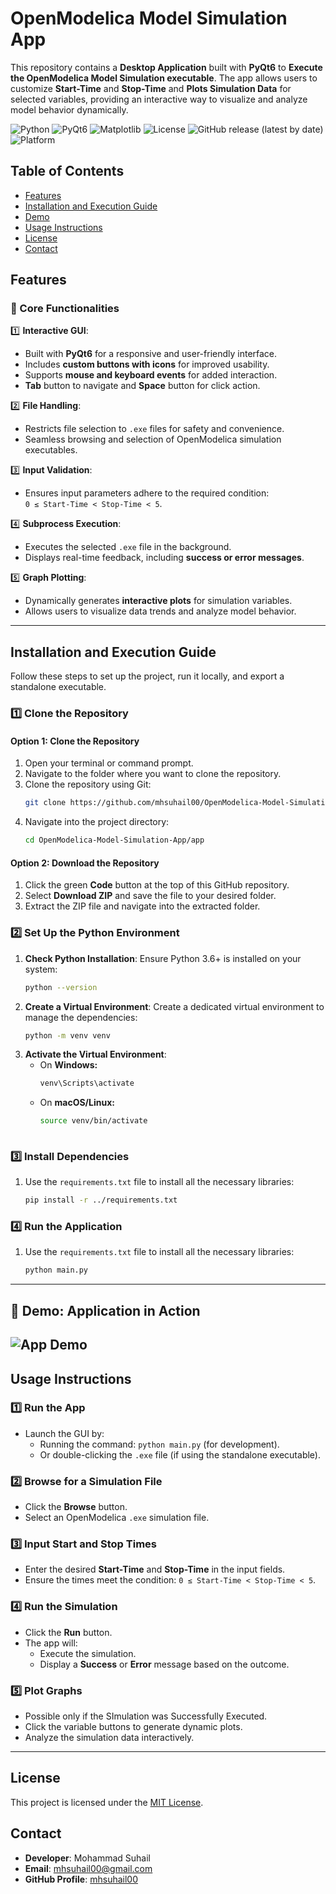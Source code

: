 # **OpenModelica Model Simulation App**
This repository contains a **Desktop Application** built with **PyQt6** to **Execute the OpenModelica Model Simulation executable**. The app allows users to customize **Start-Time** and **Stop-Time** and **Plots Simulation Data** for selected variables, providing an interactive way to visualize and analyze model behavior dynamically.

![Python](https://img.shields.io/badge/Python-3.6%2B-blue?style=for-the-badge&logo=python)
![PyQt6](https://img.shields.io/badge/GUI-PyQt6-green?style=for-the-badge&logo=qt)
![Matplotlib](https://img.shields.io/badge/Visualization-Matplotlib-yellow?style=for-the-badge)
![License](https://img.shields.io/github/license/mhsuhail00/OpenModelica-Model-Simulation-App?style=for-the-badge)
![GitHub release (latest by date)](https://img.shields.io/github/v/release/mhsuhail00/your-repository?style=for-the-badge)
![Platform](https://img.shields.io/badge/Platform-Windows%2010/11-lightgrey?style=for-the-badge)

## **Table of Contents**
- [Features](#features)
- [Installation and Execution Guide](#installation-and-execution-guide)
- [Demo](#-demo-application-in-action)
- [Usage Instructions](#usage-instructions)
- [License](#license)
- [Contact](#contact)

## **Features**
### **🎯 Core Functionalities**
1️⃣ **Interactive GUI**:
   - Built with **PyQt6** for a responsive and user-friendly interface.
   - Includes **custom buttons with icons** for improved usability.
   - Supports **mouse and keyboard events** for added interaction.
   - **Tab** button to navigate and **Space** button for click action.

2️⃣ **File Handling**:
   - Restricts file selection to `.exe` files for safety and convenience.
   - Seamless browsing and selection of OpenModelica simulation executables.

3️⃣ **Input Validation**:
   - Ensures input parameters adhere to the required condition:  
     `0 ≤ Start-Time < Stop-Time < 5`.

4️⃣ **Subprocess Execution**:
   - Executes the selected `.exe` file in the background.
   - Displays real-time feedback, including **success or error messages**.

5️⃣ **Graph Plotting**:
   - Dynamically generates **interactive plots** for simulation variables.
   - Allows users to visualize data trends and analyze model behavior.
---

## **Installation and Execution Guide**
Follow these steps to set up the project, run it locally, and export a standalone executable.

### **1️⃣ Clone the Repository**

#### Option 1: Clone the Repository
1. Open your terminal or command prompt.
2. Navigate to the folder where you want to clone the repository.
3. Clone the repository using Git:
   ```bash
   git clone https://github.com/mhsuhail00/OpenModelica-Model-Simulation-App.git
4. Navigate into the project directory:
   ```bash
   cd OpenModelica-Model-Simulation-App/app

 #### Option 2: Download the Repository
 1. Click the green **Code** button at the top of this GitHub repository.
 2. Select **Download ZIP** and save the file to your desired folder.
 3. Extract the ZIP file and navigate into the extracted folder.

### **2️⃣ Set Up the Python Environment**

1. **Check Python Installation**:
   Ensure Python 3.6+ is installed on your system:
   ```bash
   python --version
2. **Create a Virtual Environment**:
   Create a dedicated virtual environment to manage the dependencies:
   ```bash
   python -m venv venv
3. **Activate the Virtual Environment**:
    - On **Windows:** 
      ```bash
      venv\Scripts\activate
    - On **macOS/Linux:** 
      ```bash
      source venv/bin/activate
    
### **3️⃣ Install Dependencies**

1. Use the `requirements.txt` file to install all the necessary libraries:
   ```bash
   pip install -r ../requirements.txt

### **4️⃣ Run the Application**

1. Use the `requirements.txt` file to install all the necessary libraries:
   ```bash
   python main.py
---
## **👀 Demo: Application in Action**
![App Demo](docs/demo.gif)
---
## **Usage Instructions**

### 1️⃣ **Run the App**
- Launch the GUI by:
  - Running the command: `python main.py` (for development).
  - Or double-clicking the `.exe` file (if using the standalone executable).

### 2️⃣ **Browse for a Simulation File**
- Click the **Browse** button.
- Select an OpenModelica `.exe` simulation file.

### 3️⃣ **Input Start and Stop Times**
- Enter the desired **Start-Time** and **Stop-Time** in the input fields.
- Ensure the times meet the condition: `0 ≤ Start-Time < Stop-Time < 5`.

### 4️⃣ **Run the Simulation**
- Click the **Run** button.
- The app will:
  - Execute the simulation.
  - Display a **Success** or **Error** message based on the outcome.

### 5️⃣ **Plot Graphs**
- Possible only if the SImulation was Successfully Executed.
- Click the variable buttons to generate dynamic plots.
- Analyze the simulation data interactively.
---

## **License**
This project is licensed under the [MIT License](LICENSE).

## **Contact**
- **Developer**: Mohammad Suhail
- **Email**: [mhsuhail00@gmail.com](mailto:mhsuhail00@gmail.com)
- **GitHub Profile**: [mhsuhail00](https://github.com/mhsuhail00)
